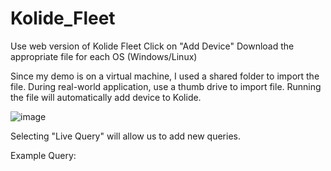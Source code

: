 # Kolide_Fleet
Use web version of Kolide Fleet
Click on "Add Device"
Download the appropriate file for each OS (Windows/Linux)

Since my demo is on a virtual machine, I used a shared folder to import the file. During real-world application, use a thumb drive to import file. Running the file will automatically add device to Kolide.

![image](https://user-images.githubusercontent.com/28971047/88457289-c5bc2400-ceb7-11ea-90ab-bf0b394ad30c.png)

Selecting "Live Query" will allow us to add new queries.

Example Query:

